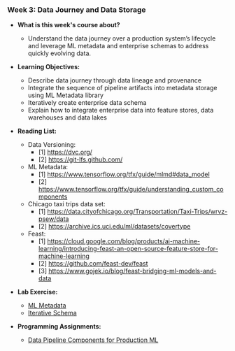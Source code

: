 ### Week 3: Data Journey and Data Storage

* **What is this week's course about?**
  * Understand the data journey over a production system’s lifecycle and leverage ML metadata and enterprise schemas to address quickly evolving data.

* **Learning Objectives:**
  * Describe data journey through data lineage and provenance
  * Integrate the sequence of pipeline artifacts into metadata storage using ML Metadata library
  * Iteratively create enterprise data schema
  * Explain how to integrate enterprise data into feature stores, data warehouses and data lakes

* **Reading List:**
  * Data Versioning:
    * [1] https://dvc.org/
    * [2] https://git-lfs.github.com/
  * ML Metadata:
    * [1] https://www.tensorflow.org/tfx/guide/mlmd#data_model
    * [2] https://www.tensorflow.org/tfx/guide/understanding_custom_components
  * Chicago taxi trips data set:
    * [1] https://data.cityofchicago.org/Transportation/Taxi-Trips/wrvz-psew/data
    * [2] https://archive.ics.uci.edu/ml/datasets/covertype
  * Feast:
    * [1] https://cloud.google.com/blog/products/ai-machine-learning/introducing-feast-an-open-source-feature-store-for-machine-learning
    * [2] https://github.com/feast-dev/feast
    * [3] https://www.gojek.io/blog/feast-bridging-ml-models-and-data

* **Lab Exercise:**
  * [ML Metadata]()
  * [Iterative Schema]()
 
* **Programming Assignments:**
  * [Data Pipeline Components for Production ML]()
